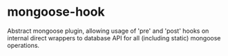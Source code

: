 # mongoose-hook
Abstract mongoose plugin, allowing usage of 'pre' and 'post' hooks on internal direct wrappers to database API for all (including static) mongoose operations.
